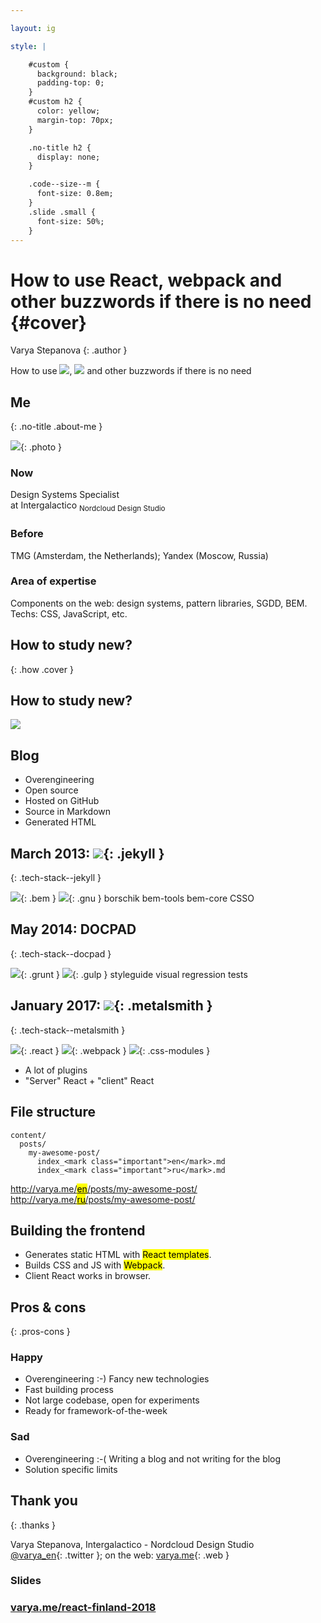 ```yaml
---

layout: ig

style: |

    #custom {
      background: black;
      padding-top: 0;
    }
    #custom h2 {
      color: yellow;
      margin-top: 70px;
    }

    .no-title h2 {
      display: none;
    }

    .code--size--m {
      font-size: 0.8em;
    }
    .slide .small {
      font-size: 50%;
    }
---
```


# How to use React, webpack and other buzzwords if there is no need  {#cover}

Varya Stepanova
{: .author }

<div class="title">
How to use

<span class="logos">
  <img src="pictures/react.png" class="logo react"/>,
  <img src="pictures/webpack.svg" class="logo webpack"/>
</span>
and other
<span class="buzz">buzzwords</span>
if there is no need
</div>

<!--
Cover image: http://www.adstasher.com/2013/06/k-y-jelly-love-machines-print-ads.html

I will share what strategy I used to learn new technologies in last 5 years.

-->

<style>

@import url('https://fonts.googleapis.com/css?family=Nunito');

#cover {
  text-align: left;
}

#cover:after {
  content: '';
  background-image:url('pictures/machine.jpg');
  background-size: cover;
  background-position: 0 0, center;
  opacity: 0.75;
  position: absolute;
  z-index: -1;
  top: 0;
  bottom: 0;
  right: 0;
  left: 0;
}

#cover:before {
  -webkit-filter: drop-shadow( -2px -2px 2px #000 );
  filter: drop-shadow( -2px -2px 2px #000 );
  text-align: left;
  width: 156px;
  height: 27px;
}

.author {
  font-size: 24px;
  margin-top: -5px;
  display: inline-block;
  position: absolute;
  right: 100px;
}

#cover h2 {
  display: none;
}

#cover .title {
  color: #FFF;
  font-size: 45px;
  font-family: 'Nunito', sans-serif;
  margin-top: 300px;
  line-height: 1.5em;
  text-align: center;
  -webkit-filter: drop-shadow( -2px -2px 2px #000 );
  filter: drop-shadow( -2px -2px 2px #000 );
}

#cover .title .logos {
  white-space: nowrap;
}

#cover .title .logo {
  height: 1.5em;
  margin-bottom: -20px;
}

#cover .title .buzz,
#cover .title .buzz * {
    -webkit-animation: cray 6s infinite steps(50);
          animation: cray 6s infinite steps(50);
  display: inline-block;
  font-size: 1.25em;
  color: pink;
}
@-webkit-keyframes cray {
  2% {
    font-weight: 400;
    font-style: normal;
    text-decoration: none;
  }
  4% {
    font-weight: 600;
    font-style: normal;
    text-decoration: none;
    text-transform: none;
  }
  6% {
    font-weight: 100;
    font-style: italic;
    text-decoration: none;
    text-transform: none;
  }
  8% {
    font-weight: 100;
    font-style: italic;
    text-decoration: line-through;
    text-transform: none;
  }
  10% {
    font-weight: 600;
    font-style: normal;
    text-decoration: none;
    text-transform: none;
  }
  12% {
    font-weight: 400;
    font-style: normal;
    text-decoration: none;
    text-transform: none;
  }
  14% {
    font-weight: 100;
    font-style: normal;
    text-decoration: none;
    text-transform: none;
  }
  16% {
    font-weight: 500;
    font-style: normal;
    text-decoration: none;
    text-transform: lowercase;
  }
  18% {
    font-weight: 700;
    font-style: italic;
    text-decoration: line-through;
    text-transform: none;
  }
  20% {
    font-weight: 600;
    font-style: normal;
    text-decoration: none;
    text-transform: none;
  }
  22% {
    font-weight: 200;
    font-style: normal;
    text-decoration: underline;
    text-transform: none;
  }
  24% {
    font-weight: 100;
    font-style: normal;
    text-decoration: none;
    text-transform: lowercase;
  }
  26% {
    font-weight: 400;
    font-style: normal;
    text-decoration: none;
    text-transform: none;
  }
  28% {
    font-weight: 100;
    font-style: normal;
    text-decoration: line-through;
    text-transform: none;
  }
  30% {
    font-weight: 200;
    font-style: normal;
    text-decoration: none;
    text-transform: none;
  }
  32% {
    font-weight: 400;
    font-style: italic;
    text-decoration: none;
    text-transform: none;
  }
  34% {
    font-weight: 200;
    font-style: normal;
    text-decoration: none;
    text-transform: none;
  }
  36% {
    font-weight: 500;
    font-style: italic;
    text-decoration: none;
  }
  38% {
    font-weight: 200;
    font-style: normal;
    text-decoration: none;
    text-transform: none;
  }
  40% {
    font-weight: 100;
    font-style: italic;
    text-decoration: none;
    text-transform: none;
  }
  42% {
    font-weight: 600;
    font-style: normal;
    text-decoration: none;
    text-transform: none;
  }
  44% {
    font-weight: 100;
    font-style: italic;
    text-decoration: none;
    text-transform: none;
  }
  46% {
    font-weight: 100;
    font-style: normal;
    text-decoration: none;
    text-transform: lowercase;
  }
  48% {
    font-weight: 700;
    font-style: normal;
    text-decoration: underline;
    text-transform: none;
  }
  50% {
    font-weight: 100;
    font-style: normal;
    text-decoration: none;
    text-transform: none;
  }
  52% {
    font-weight: 300;
    font-style: italic;
    text-decoration: none;
    text-transform: none;
  }
  54% {
    font-weight: 300;
    font-style: normal;
    text-decoration: none;
    text-transform: none;
  }
  56% {
    font-weight: 400;
    font-style: normal;
    text-decoration: underline;
    text-transform: none;
  }
  58% {
    font-weight: 100;
    font-style: normal;
    text-decoration: none;
  }
  60% {
    font-weight: 700;
    font-style: normal;
    text-decoration: none;
  }
  62% {
    font-weight: 200;
    font-style: normal;
    text-decoration: none;
    text-transform: none;
  }
  64% {
    font-weight: 600;
    font-style: normal;
    text-decoration: underline;
    text-transform: none;
  }
  66% {
    font-weight: 400;
    font-style: normal;
    text-decoration: line-through;
    text-transform: none;
  }
  68% {
    font-weight: 300;
    font-style: normal;
    text-decoration: underline;
    text-transform: none;
  }
  70% {
    font-weight: 100;
    font-style: normal;
    text-decoration: line-through;
  }
  72% {
    font-weight: 300;
    font-style: normal;
    text-decoration: none;
    text-transform: none;
  }
  74% {
    font-weight: 600;
    font-style: normal;
    text-decoration: none;
  }
  76% {
    font-weight: 600;
    font-style: normal;
    text-decoration: none;
    text-transform: none;
  }
  78% {
    font-weight: 300;
    font-style: normal;
    text-decoration: none;
    text-transform: none;
  }
  80% {
    font-weight: 400;
    font-style: normal;
    text-decoration: none;
    text-transform: none;
  }
  82% {
    font-weight: 100;
    font-style: normal;
    text-decoration: line-through;
    text-transform: none;
  }
  84% {
    font-weight: 200;
    font-style: normal;
    text-decoration: underline;
  }
  86% {
    font-weight: 600;
    font-style: normal;
    text-decoration: none;
  }
  88% {
    font-weight: 600;
    font-style: normal;
    text-decoration: underline;
    text-transform: none;
  }
  90% {
    font-weight: 300;
    font-style: normal;
    text-decoration: none;
    text-transform: none;
  }
  92% {
    font-weight: 400;
    font-style: normal;
    text-decoration: none;
    text-transform: none;
  }
  94% {
    font-weight: 500;
    font-style: normal;
    text-decoration: line-through;
  }
  96% {
    font-weight: 300;
    font-style: normal;
    text-decoration: none;
  }
  98% {
    font-weight: 100;
    font-style: italic;
    text-decoration: none;
    text-transform: none;
  }
}
@keyframes cray {
  2% {
    font-weight: 400;
    font-style: normal;
    text-decoration: none;
  }
  4% {
    font-weight: 600;
    font-style: normal;
    text-decoration: none;
    text-transform: none;
  }
  6% {
    font-weight: 100;
    font-style: italic;
    text-decoration: none;
    text-transform: none;
  }
  8% {
    font-weight: 100;
    font-style: italic;
    text-decoration: line-through;
    text-transform: none;
  }
  10% {
    font-weight: 600;
    font-style: normal;
    text-decoration: none;
    text-transform: none;
  }
  12% {
    font-weight: 400;
    font-style: normal;
    text-decoration: none;
    text-transform: none;
  }
  14% {
    font-weight: 100;
    font-style: normal;
    text-decoration: none;
    text-transform: none;
  }
  16% {
    font-weight: 500;
    font-style: normal;
    text-decoration: none;
    text-transform: lowercase;
  }
  18% {
    font-weight: 700;
    font-style: italic;
    text-decoration: line-through;
    text-transform: none;
  }
  20% {
    font-weight: 600;
    font-style: normal;
    text-decoration: none;
    text-transform: none;
  }
  22% {
    font-weight: 200;
    font-style: normal;
    text-decoration: underline;
    text-transform: none;
  }
  24% {
    font-weight: 100;
    font-style: normal;
    text-decoration: none;
    text-transform: lowercase;
  }
  26% {
    font-weight: 400;
    font-style: normal;
    text-decoration: none;
    text-transform: none;
  }
  28% {
    font-weight: 100;
    font-style: normal;
    text-decoration: line-through;
    text-transform: none;
  }
  30% {
    font-weight: 200;
    font-style: normal;
    text-decoration: none;
    text-transform: none;
  }
  32% {
    font-weight: 400;
    font-style: italic;
    text-decoration: none;
    text-transform: none;
  }
  34% {
    font-weight: 200;
    font-style: normal;
    text-decoration: none;
    text-transform: none;
  }
  36% {
    font-weight: 500;
    font-style: italic;
    text-decoration: none;
  }
  38% {
    font-weight: 200;
    font-style: normal;
    text-decoration: none;
    text-transform: none;
  }
  40% {
    font-weight: 100;
    font-style: italic;
    text-decoration: none;
    text-transform: none;
  }
  42% {
    font-weight: 600;
    font-style: normal;
    text-decoration: none;
    text-transform: none;
  }
  44% {
    font-weight: 100;
    font-style: italic;
    text-decoration: none;
    text-transform: none;
  }
  46% {
    font-weight: 100;
    font-style: normal;
    text-decoration: none;
    text-transform: lowercase;
  }
  48% {
    font-weight: 700;
    font-style: normal;
    text-decoration: underline;
    text-transform: none;
  }
  50% {
    font-weight: 100;
    font-style: normal;
    text-decoration: none;
    text-transform: none;
  }
  52% {
    font-weight: 300;
    font-style: italic;
    text-decoration: none;
    text-transform: none;
  }
  54% {
    font-weight: 300;
    font-style: normal;
    text-decoration: none;
    text-transform: none;
  }
  56% {
    font-weight: 400;
    font-style: normal;
    text-decoration: underline;
    text-transform: none;
  }
  58% {
    font-weight: 100;
    font-style: normal;
    text-decoration: none;
  }
  60% {
    font-weight: 700;
    font-style: normal;
    text-decoration: none;
  }
  62% {
    font-weight: 200;
    font-style: normal;
    text-decoration: none;
    text-transform: none;
  }
  64% {
    font-weight: 600;
    font-style: normal;
    text-decoration: underline;
    text-transform: none;
  }
  66% {
    font-weight: 400;
    font-style: normal;
    text-decoration: line-through;
    text-transform: none;
  }
  68% {
    font-weight: 300;
    font-style: normal;
    text-decoration: underline;
    text-transform: none;
  }
  70% {
    font-weight: 100;
    font-style: normal;
    text-decoration: line-through;
  }
  72% {
    font-weight: 300;
    font-style: normal;
    text-decoration: none;
    text-transform: none;
  }
  74% {
    font-weight: 600;
    font-style: normal;
    text-decoration: none;
  }
  76% {
    font-weight: 600;
    font-style: normal;
    text-decoration: none;
    text-transform: none;
  }
  78% {
    font-weight: 300;
    font-style: normal;
    text-decoration: none;
    text-transform: none;
  }
  80% {
    font-weight: 400;
    font-style: normal;
    text-decoration: none;
    text-transform: none;
  }
  82% {
    font-weight: 100;
    font-style: normal;
    text-decoration: line-through;
    text-transform: none;
  }
  84% {
    font-weight: 200;
    font-style: normal;
    text-decoration: underline;
  }
  86% {
    font-weight: 600;
    font-style: normal;
    text-decoration: none;
  }
  88% {
    font-weight: 600;
    font-style: normal;
    text-decoration: underline;
    text-transform: none;
  }
  90% {
    font-weight: 300;
    font-style: normal;
    text-decoration: none;
    text-transform: none;
  }
  92% {
    font-weight: 400;
    font-style: normal;
    text-decoration: none;
    text-transform: none;
  }
  94% {
    font-weight: 500;
    font-style: normal;
    text-decoration: line-through;
  }
  96% {
    font-weight: 300;
    font-style: normal;
    text-decoration: none;
  }
  98% {
    font-weight: 100;
    font-style: italic;
    text-decoration: none;
    text-transform: none;
  }
}


</style>

<!-- Picture credits: http://www.createmydreamlifestyle.com/index.php/2016/07/30/advantages-of-the-laptop-lifestyle/ -->


## Me
{: .no-title .about-me }

![](pictures/me.jpg){: .photo }

### Now
Design Systems Specialist<br/> at Intergalactico <sub class="small">Nordcloud Design Studio</sub>

### Before
TMG (Amsterdam, the Netherlands); Yandex&nbsp;(Moscow,&nbsp;Russia)

### Area of expertise
Components on the web: design systems, pattern libraries, SGDD, BEM. Techs: CSS, JavaScript, etc.

<!--

My name is Varya, I have experience in development working in small to large projects across the
world. The things I have been doing are about frontend and most of the project was around something which is
currently called "design systems". In previous years, this activity had many different names like "pattern libraries",
"styleguides", "component approach", "atomic design". But whatever the naming, it included developing encapsulated
interface components. A while ago it was BEM CSS and XSL for templating, then a few JavaScript frameworks whose names
history does not remember, a little bit of Angular and currently React. Of course, since it has always been something
modular, there were various building and documenting solutions.

-->

<style>
.about-me p {
  font-size: 80%;
}
.about-me .photo {
  float: left;
  width: 300px;
  margin-top: 1em;
  margin-bottom: 6em;
  margin-right: 1em;
  border-radius: 50%;
}
</style>


## How to study new?
{: .how .cover }

<!--

From time to time, I faced reality. In frontend, we have a new framework every two weeks :-) As an engineer, I need to
know the new things so that I could bring my expertise into the working project. On the other hand, we usually learn by
doing. But if the working project does not offer me possibility to learn these new frameworks, libraries and building
solutions, how can I gain knowledge? This is in fact chicken-egg problem. Trying to break this circle, people usually
come up with some pet projects. What could work as such a project?

-->

<style>
.how {
  background-image:url('pictures/chicken-egg.jpg');
  background-size: cover;
  background-position: 0 0, center;
  background-color: #FDED5B;
}
</style>


## How to study new?

![](pictures/todo.png)

<!--

I know that some people easily come up with a valuable idea what could be a pet project. But some don't, and they often
do something like ToDo application. BTW, I searched "ToDO" in Github, and it gave me nearly one hundred fifty thousand
repositories. So, ToDo app is a nice idea but I really wanted something useful.

-->

## Blog

* Overengineering
* Open source
* Hosted on GitHub
* Source in Markdown
* Generated HTML

<!--

With that in mind, 5 years ago I decided that I would make my own blog. I wanted a standalone solution so that nothing
would limit my experiments. That time, I decided that I am OK with a bit of overengineering. And the end of the day, I
am doing it not only for getting the things done but also for playing around with new technologies.
I decided that everything will be open, not only the code but the texts of my posts too. I host everything on GitHub,
and anyone can explore the codebase. I even got fixes for my broken grammar! The source of the posts is in Markdown, it
is GitHub friendly and can be even edited in its web interface. For hosting, I went with GitHub pages, and
because of that the blog is actually a static HTML website. All the pages are generated into plain HTML.

-->


## March 2013: ![](pictures/jekyll.png){: .jekyll }
{: .tech-stack--jekyll }

![](pictures/bem.png){: .bem }
![](pictures/gnu.png){: .gnu }
<span class="borschik">borschik</span>
<span class="bem-tools">bem-tools</span>
<span class="bem-core">bem-core</span>
<span class="csso">CSSO</span>

<!--

The first version was built in 2013. Initially I went with Jekyll because it is embedded into GitHub. I did not need any
building step which generates HTML, I just commited the Markdown sources and GitHub itself generated HTMLs for me
according to the config. This structure has already been gone but I still sometimes use Jekyll for some other things.
For example, this presentation is hosted on GitHub and built with Jekyll.

For the blog, I was interested to bring there more frontend technologies. I began with BEM CSS, and I built the bundle
with GNUmakefile. Then I tried borschik, bem-tools, used bem-core component library and optimized the CSS with CSSO.

-->

<style>

.tech-stack--jekyll h2 {
  margin-bottom: 1.5em;
  position: relative;
}

.tech-stack--jekyll .jekyll {
  height: 125px;
  margin-bottom: -30px;
  position: absolute;
  bottom: 0;
}

.tech-stack--jekyll .bem {
  height: 100px;
  margin-right: 50px;
}

.tech-stack--jekyll .gnu {
  height: 100px;
  margin-right: 50px;
}

/* latin-ext */
@font-face {
  font-family: 'Anton';
  font-style: normal;
  font-weight: 400;
  src: local('Anton Regular'), local('Anton-Regular'), url(https://fonts.gstatic.com/s/anton/v9/1Ptgg87LROyAm3K9-C8CSKlvPfE.woff2) format('woff2');
  unicode-range: U+0100-024F, U+0259, U+1E00-1EFF, U+2020, U+20A0-20AB, U+20AD-20CF, U+2113, U+2C60-2C7F, U+A720-A7FF;
}
/* latin */
@font-face {
  font-family: 'Anton';
  font-style: normal;
  font-weight: 400;
  src: local('Anton Regular'), local('Anton-Regular'), url(https://fonts.gstatic.com/s/anton/v9/1Ptgg87LROyAm3Kz-C8CSKlv.woff2) format('woff2');
  unicode-range: U+0000-00FF, U+0131, U+0152-0153, U+02BB-02BC, U+02C6, U+02DA, U+02DC, U+2000-206F, U+2074, U+20AC, U+2122, U+2191, U+2193, U+2212, U+2215, U+FEFF, U+FFFD;
}

.tech-stack--jekyll .borschik {
  -webkit-box-sizing: content-box;
  -moz-box-sizing: content-box;
  box-sizing: content-box;
  border: none;
  font: normal 40px/normal "Anton", Helvetica, sans-serif;
  color: rgb(112, 112, 112);
  text-transform: uppercase;
  -o-text-overflow: clip;
  text-overflow: clip;
  letter-spacing: 4px;
  margin-right: 50px;

}

.tech-stack--jekyll .csso {
  font-family: Verdana;
  font-size: 50px;
  position: relative;
}
.tech-stack--jekyll .csso:after {
  position: absolute;
  top: 0;
  right: 0;
  content: 'O';
  color: red;
  line-height: 1.25em;
}

.tech-stack--jekyll .bem-core {
  font-family: 'CoreCircus', sans-serif;
  text-transform: uppercase;
  font-size: 40px;
  line-height: 1;
  color: #f98ca4;

  margin-right: 50px;
}

.tech-stack--jekyll .bem-tools {
  font-family: Menlo;
  font-size: 40px;
  white-space: nowrap;
  margin-right: 50px;
}


/*
 * Webfont: CoreCircus by S-Core
 * URL: http://www.myfonts.com/fonts/s-core/core-circus/regular/
 * Copyright: Copyright (c) 2013 by S-Core Co., Ltd.. All rights reserved.
 * Licensed pageviews: 10,000
*
 * Webfont: CoreCircus2DDot1 by S-Core
 * URL: http://www.myfonts.com/fonts/s-core/core-circus/dot1/
 * Copyright: Copyright (c) 2013 by S-Core Co., Ltd.. All rights reserved.
 * Licensed pageviews: 10,000
*/
@font-face {
  font-family: 'CoreCircus2DDot1';
  src: url("https://s3-us-west-2.amazonaws.com/s.cdpn.io/209981/333BF4_1_0.eot");
  src: url("https://s3-us-west-2.amazonaws.com/s.cdpn.io/209981/333BF4_1_0.eot?#iefix") format("embedded-opentype"), url("https://s3-us-west-2.amazonaws.com/s.cdpn.io/209981/333BF4_1_0.woff2") format("woff2"), url("https://s3-us-west-2.amazonaws.com/s.cdpn.io/209981/333BF4_1_0.woff") format("woff"), url("https://s3-us-west-2.amazonaws.com/s.cdpn.io/209981/333BF4_1_0.ttf") format("truetype");
}
@font-face {
  font-family: 'CoreCircus';
  src: url("https://s3-us-west-2.amazonaws.com/s.cdpn.io/209981/333BF4_8_0.eot");
  src: url("https://s3-us-west-2.amazonaws.com/s.cdpn.io/209981/333BF4_8_0.eot?#iefix") format("embedded-opentype"), url("https://s3-us-west-2.amazonaws.com/s.cdpn.io/209981/333BF4_8_0.woff2") format("woff2"), url("https://s3-us-west-2.amazonaws.com/s.cdpn.io/209981/333BF4_8_0.woff") format("woff"), url("https://s3-us-west-2.amazonaws.com/s.cdpn.io/209981/333BF4_8_0.ttf") format("truetype");
}
@font-face {
  font-family: 'CoreCircusPierrot4';
  src: url("https://s3-us-west-2.amazonaws.com/s.cdpn.io/209981/333BF4_13_0.eot");
  src: url("https://s3-us-west-2.amazonaws.com/s.cdpn.io/209981/333BF4_13_0.eot?#iefix") format("embedded-opentype"), url("https://s3-us-west-2.amazonaws.com/s.cdpn.io/209981/333BF4_13_0.woff2") format("woff2"), url("https://s3-us-west-2.amazonaws.com/s.cdpn.io/209981/333BF4_13_0.woff") format("woff"), url("https://s3-us-west-2.amazonaws.com/s.cdpn.io/209981/333BF4_13_0.ttf") format("truetype");
}

</style>


## May 2014: <span class="docpad">DOCPAD</span>
{: .tech-stack--docpad }

![](pictures/grunt.svg){: .grunt }
![](pictures/gulp.svg){: .gulp }
<span class="styleguide">styleguide</span>
<span class="visual-tests">visual regression tests</span>

<!--

A year later I switch to Docpad for HTML generation and in parallel I experiemnted a lot with diffrent building
soltuions. It was all around BEM structure, even though it was pure CSS, the compoents were separated similar to how we
now do it in React. GNUmakefiles did not seem up to date solution and I switched first onto Grunt and later to Gulp.
Then I experimented not with technologies but with approaches. For example, I did styleguide-first approach when developing
the components for the interface. And since eveyrthing was componentized and documented, I could easily have visual
regression tests for the blocks.

-->

<style>

.tech-stack--docpad h2 {
  margin-bottom: 1.5em;
}

/* latin-ext */
@font-face {
  font-family: 'Montserrat';
  font-style: normal;
  font-weight: 600;
  src: local('Montserrat SemiBold'), local('Montserrat-SemiBold'), url(https://fonts.gstatic.com/s/montserrat/v12/JTURjIg1_i6t8kCHKm45_bZF3gfD_vx3rCubqg.woff2) format('woff2');
  unicode-range: U+0100-024F, U+0259, U+1E00-1EFF, U+2020, U+20A0-20AB, U+20AD-20CF, U+2113, U+2C60-2C7F, U+A720-A7FF;
}
/* latin */
@font-face {
  font-family: 'Montserrat';
  font-style: normal;
  font-weight: 600;
  src: local('Montserrat SemiBold'), local('Montserrat-SemiBold'), url(https://fonts.gstatic.com/s/montserrat/v12/JTURjIg1_i6t8kCHKm45_bZF3gnD_vx3rCs.woff2) format('woff2');
  unicode-range: U+0000-00FF, U+0131, U+0152-0153, U+02BB-02BC, U+02C6, U+02DA, U+02DC, U+2000-206F, U+2074, U+20AC, U+2122, U+2191, U+2193, U+2212, U+2215, U+FEFF, U+FFFD;
}

.tech-stack--docpad .docpad {
  font-family: 'Montserrat', sans-serif;
  color: #3D3D3D;
}

.tech-stack--docpad .grunt {
  height: 125px;
  margin-right: 50px;
}

.tech-stack--docpad .gulp {
  height: 150px;
  margin-right: 50px;
}

.tech-stack--docpad .styleguide {
  font-family: 'CoreCircus', sans-serif;
  font-size: 50px;
}

/* latin-ext */
@font-face {
  font-family: 'Berkshire Swash';
  font-style: normal;
  font-weight: 400;
  src: local('Berkshire Swash Regular'), local('BerkshireSwash-Regular'), url(https://fonts.gstatic.com/s/berkshireswash/v6/ptRRTi-cavZOGqCvnNJDl5m5XmN_pM4zT305QaYc.woff2) format('woff2');
  unicode-range: U+0100-024F, U+0259, U+1E00-1EFF, U+2020, U+20A0-20AB, U+20AD-20CF, U+2113, U+2C60-2C7F, U+A720-A7FF;
}
/* latin */
@font-face {
  font-family: 'Berkshire Swash';
  font-style: normal;
  font-weight: 400;
  src: local('Berkshire Swash Regular'), local('BerkshireSwash-Regular'), url(https://fonts.gstatic.com/s/berkshireswash/v6/ptRRTi-cavZOGqCvnNJDl5m5XmN_qs4zT305QQ.woff2) format('woff2');
  unicode-range: U+0000-00FF, U+0131, U+0152-0153, U+02BB-02BC, U+02C6, U+02DA, U+02DC, U+2000-206F, U+2074, U+20AC, U+2122, U+2191, U+2193, U+2212, U+2215, U+FEFF, U+FFFD;
}

.tech-stack--docpad .visual-tests {
  font-family: 'Berkshire Swash', cursive;
  font-size: 50px;
  white-space: nowrap;
  background: red;
  background: -webkit-linear-gradient(left, orange , yellow, green, cyan, blue, violet);
  background: -o-linear-gradient(right, orange, yellow, green, cyan, blue, violet);
  background: -moz-linear-gradient(right, orange, yellow, green, cyan, blue, violet);
  background: linear-gradient(to right, orange , yellow, green, cyan, blue, violet);
  -webkit-background-clip: text;
  -webkit-text-fill-color: transparent;
}
</style>

## January 2017: ![](pictures/metalsmith.svg){: .metalsmith }
{: .tech-stack--metalsmith }


![](pictures/react.png){: .react } ![](pictures/webpack.png){: .webpack } ![](pictures/css-modules.svg){: .css-modules }

* A lot of plugins
* "Server" React + "client" React

<!--

About a year ago I really wanted to include React, webpack and some styling solution into the blog tech stack. But it is a very simple site and it does not
assume a lot of interactions on client. So, I was looking for a solution which helps me to use React when generating
static HTML. Ideally, I wanted also to have some little interactions. So, some components would be mounted on client.
And, of course, I wanted these two types of components to be from the same codebase.
I looked into some other generators which I don't remember and selected Metalsmith out of all. I like that it is very
much customizable. This is one of the reasons why reaclifying is possible: there is a plugin which allows to use React
components as templates.
It also gives a lot of control over the files which it processes, and I use it a lot.

-->

<style>
.tech-stack--metalsmith h2 {
  position: relative;
}

.tech-stack--metalsmith .metalsmith {
  height: 50px;
  position: absolute;
  bottom: 0;
  margin-left: 20px;
  margin-bottom: 5px;
}
.tech-stack--metalsmith .react {
  height: 60px;
  margin-right: 50px;
}
.tech-stack--metalsmith .webpack {
  height: 60px;
  margin-right: 50px;
}
.tech-stack--metalsmith .css-modules {
  height: 120px;
  margin-right: 50px;
  margin-bottom: -10px;
}
</style>


## File structure

    content/
      posts/
        my-awesome-post/
          index_<mark class="important">en</mark>.md
          index_<mark class="important">ru</mark>.md

[http://varya.me/<mark class="important">en</mark>/posts/my-awesome-post/](http://varya.me)<br/>
[http://varya.me/<mark class="important">ru</mark>/posts/my-awesome-post/](http://varya.me)

<!--

The full control over processing files made helped a lot when dealing with multi-lingual structure of my blog. I write
posts in English and Russian, sometimes I translate, and sometimes posts are written in one language only. If the post
is available in both languages, I prefer to keep the sources together under the same directory. But when rendered into
the website, it looks much better if the language code works are prefix. Metalsmith gives me to manipulate all the
files in the stream, and change their location. Also, when generating HTML for a blog post, I can detect if there is
a translation to the opposite language or not. Then, I provide language switcher if possible.

-->


## Building the frontend

* Generates static HTML with <mark class="important">React templates</mark>.
* Builds CSS and JS with <mark class="important">Webpack</mark>.
* Client React works in browser.

<!--

Frontend-wise, the building happens so that React components which work as templates are gathered together with
webpack. This makes possible to process linked CSS and images. JavaScript works to output the static HTML. Other results
of the build are CSS to apply to the page and another piece of JavaScript, which is needed for dynamic components. In
theory, since it is webpack, I can use all kinds of loaders and plugins. For example, it must be possible make it
very much optimized.

-->


## Pros & cons
{: .pros-cons }

### Happy

* Overengineering :-) Fancy new technologies
* Fast building process
* Not large codebase, open for experiments
* Ready for framework-of-the-week

### Sad

* Overengineering :-( Writing a blog and not writing for the blog
* Solution specific limits

<!--

It had been over a year since I switched the blog into Melatsmith with React, css-modules and Webpack. I am mostly
happy with this solution. Yes, it sometimes feels as overengineering because the website is so simple. But this was what
I wanted for playing around. Metalsmith is much faster than Jekyll or Docpad, so that I can stand the building process.
In general, a blog as a pet project is a very nice idea. It is ye simple, even with all the introduced technologies the
codebase it not large. It can be easily handled when I am making new experiments with some framework-of-the-week.
However, there are of course drawbacks. This overengineering results into writing the blog instead of writing for the
blog. And there are some soltuion specific limits. For example, I would be happy to use styled-components already but
with current stack it is not that easy as it sounds.
Anyway, this is not the end. I think that I will refactor it again and again with other static generators. If you have
ideas, please share it with me.

-->

<style>
.pros-cons h2 {
  display: none;
}
</style>


## Thank you
{: .thanks }

Varya Stepanova, Intergalactico - Nordcloud Design Studio<br/>
[@varya_en](https://twitter.com/varya_en){: .twitter }; on the web: [varya.me](http://varya.me){: .web }

### Slides

### [varya.me/react-finland-2018](http://varya.me/react-finland-2018/)

<!--
Thank you very much! You can always reach me out in twitter, or in the afterparty.
-->

<style>
.thanks h3 {
  font-size: 28px;
  margin-bottom: 0.5em;
  margin-top: 1em;
  line-height: 1.25em;
}
.thanks .twitter
{
  text-decoration: none;
  color: currentColor;
  background: none;
  border-bottom: 0;
}
.thanks .twitter::before
{
  content: "";
  display: inline-block;
  width: 1.5em;
  height: 1.5em;
  background-image:url('pictures/twitter-logo.png');
  background-size: cover;
  margin-right: 0.5em;
  margin-bottom: -0.5em;
}
</style>
